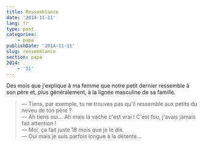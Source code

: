 ```yaml
---
title: Ressemblance
date: '2014-11-11'
lang: fr
type: post
categories:
    - papa
publishDate: '2014-11-11'
slug: ressemblance
section: papa
2014:
    - '11'
---
```


Des mois que j'explique à ma femme que notre petit dernier ressemble à son père et, plus généralement, à la lignée masculine de sa famille.

> — Tiens, par exemple, tu ne trouves pas qu'il ressemble aux petits du neveu de ton père ?  
> — Ah tiens oui... Ah mais la vache c'est vrai ! C'est fou, j'avais jamais fait attention !  
> — Moi, ça fait juste 18 mois que je le dis.  
> — Oui mais je suis parfois longue à la détente...

